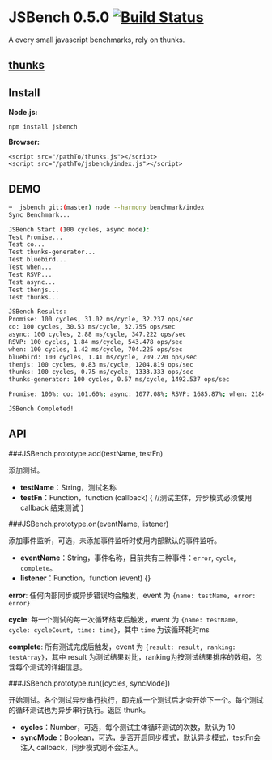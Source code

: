 JSBench 0.5.0 [![Build Status](https://travis-ci.org/zensh/jsbench.svg)](https://travis-ci.org/zensh/jsbench)
=======

A every small javascript benchmarks, rely on thunks.

## [thunks](https://github.com/thunks/thunks)

## Install

**Node.js:**

    npm install jsbench

**Browser:**

    <script src="/pathTo/thunks.js"></script>
    <script src="/pathTo/jsbench/index.js"></script>

## DEMO

```sh
➜  jsbench git:(master) node --harmony benchmark/index
Sync Benchmark...

JSBench Start (100 cycles, async mode):
Test Promise...
Test co...
Test thunks-generator...
Test bluebird...
Test when...
Test RSVP...
Test async...
Test thenjs...
Test thunks...

JSBench Results:
Promise: 100 cycles, 31.02 ms/cycle, 32.237 ops/sec
co: 100 cycles, 30.53 ms/cycle, 32.755 ops/sec
async: 100 cycles, 2.88 ms/cycle, 347.222 ops/sec
RSVP: 100 cycles, 1.84 ms/cycle, 543.478 ops/sec
when: 100 cycles, 1.42 ms/cycle, 704.225 ops/sec
bluebird: 100 cycles, 1.41 ms/cycle, 709.220 ops/sec
thenjs: 100 cycles, 0.83 ms/cycle, 1204.819 ops/sec
thunks: 100 cycles, 0.75 ms/cycle, 1333.333 ops/sec
thunks-generator: 100 cycles, 0.67 ms/cycle, 1492.537 ops/sec

Promise: 100%; co: 101.60%; async: 1077.08%; RSVP: 1685.87%; when: 2184.51%; bluebird: 2200.00%; thenjs: 3737.35%; thunks: 4136.00%; thunks-generator: 4629.85%;

JSBench Completed!
```

## API

###JSBench.prototype.add(testName, testFn)

添加测试。

+ **testName**：String，测试名称
+ **testFn**：Function，function (callback) { //测试主体，异步模式必须使用 callback 结束测试 }

###JSBench.prototype.on(eventName, listener)

添加事件监听，可选，未添加事件监听时使用内部默认的事件监听。

+ **eventName**：String，事件名称，目前共有三种事件：`error`, `cycle`, `complete`。
+ **listener**：Function，function (event) {}

**error**: 任何内部同步或异步错误均会触发，event 为 `{name: testName, error: error}`

**cycle**: 每一个测试的每一次循环结束后触发，event 为 `{name: testName, cycle: cycleCount, time: time}`，其中 `time` 为该循环耗时ms

**complete**: 所有测试完成后触发，event 为 `{result: result, ranking: testArray}`，其中 result 为测试结果对比，ranking为按测试结果排序的数组，包含每个测试的详细信息。

###JSBench.prototype.run([cycles, syncMode])

开始测试。各个测试异步串行执行，即完成一个测试后才会开始下一个。每个测试的循环测试也为异步串行执行。返回 thunk。

+ **cycles**：Number，可选，每个测试主体循环测试的次数，默认为 10
+ **syncMode**：Boolean，可选，是否开启同步模式，默认异步模式，testFn会注入 callback，同步模式则不会注入。
